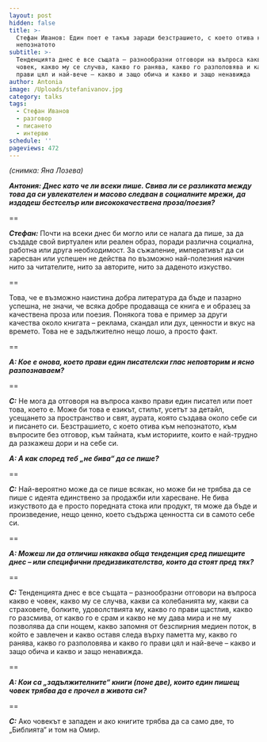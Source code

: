 ```yaml
---
layout: post
hidden: false
title: >-
  Стефан Иванов: Един поет е такъв заради безстрашието, с което отива към
  непознатото
subtitle: >-
  Тенденцията днес е все същата – разнообразни отговори на въпроса какво е
  човек, какво му се случва, какво го ранява, какво го разполовява и какво го
  прави цял и най-вече – какво и защо обича и какво и защо ненавижда
author: Antonia
image: /Uploads/stefanivanov.jpg
category: talks
tags:
  - Стефан Иванов
  - разговор
  - писането
  - интервю
schedule: ''
pageviews: 472
---
```

_(снимка: Яна Лозева)_

**_Антония: Днес като че ли всеки пише. Свива ли се разликата между това да си увлекателен и масово следван в социалните мрежи, да издадеш бестселър или висококачествена проза/поезия?_**

\==

**_Стефан:_** Почти на всеки днес би могло или се налага да пише, за да създаде свой виртуален или реален образ, поради различна социална, работна или друга необходимост. За съжаление, императивът да си харесван или успешен не действа по възможно най-полезния начин нито за читателите, нито за авторите, нито за даденото изкуство. 

\==

Това, че е възможно наистина добра литература да бъде и пазарно успешна, не значи, че всяка добре продаваща се книга е и образец за качествена проза или поезия. Понякога това е пример за други качества около книгата – реклама, скандал или дух, ценности и вкус на времето. Това не е задължително нещо лошо, а просто факт.

\==

_**А: Кое е онова, което прави един писателски глас неповторим и ясно разпознаваем?**_

\==

_**С:**_ Не мога да отговоря на въпроса какво прави един писател или поет това, което е. Може би това е езикът, стилът, усетът за детайл, усещането за пространство и свят, аурата, която създава около себе си и писането си. Безстрашието, с което отива към непознатото, към въпросите без отговор, към тайната, към историите, които е най-трудно да разкажеш дори и на себе си. 

_**А: А как според теб „не бива“ да се пише?**_

\==

_**С:**_ Най-вероятно може да се пише всякак, но може би не трябва да се пише с идеята единствено за продажби или харесване. Не бива изкуството да е просто поредната стока или продукт, тя може да бъде и произведение, нещо ценно, което съдържа ценността си в самото себе си.

\==

_**А: Можеш ли да отличиш някаква обща тенденция сред пишещите днес – или специфични предизвикателства, които да стоят пред тях?**_

\==

_**С:**_ Тенденцията днес е все същата – разнообразни отговори на въпроса какво е човек, какво му се случва, какви са колебанията му, какви са страховете, болките, удоволствията му, какво го прави щастлив, какво го разсмива, от какво го е срам и какво не му дава мира и не му позволява да спи нощем, какво запомня от безспирния медиен поток, в който е завлечен и какво оставя следа върху паметта му, какво го ранява, какво го разполовява и какво го прави цял и най-вече – какво и защо обича и какво и защо ненавижда.

\==

_**А: Кои са „задължителните“ книги (поне две), които един пишещ човек трябва да е прочел в живота си?**_

\==

_**С:**_ Ако човекът е западен и ако книгите трябва да са само две, то „Библията“ и том на Омир.
